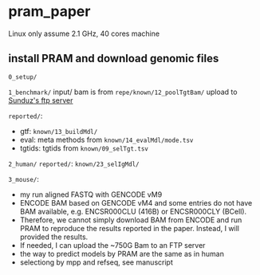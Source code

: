 # pram_paper

Linux only
assume 2.1 GHz, 40 cores machine

## install PRAM and download genomic files
`0_setup/`

`1_benchmark/`
  input/ bam is from `repe/known/12_poolTgtBam/`
  upload to [Sunduz's ftp server](ftp://ftp.cs.wisc.edu/pub/users/kelesgroup/pliu/pram_paper/known/12_poolTgtBam/)

  `reported/`: 
  - gtf:  `known/13_buildMdl/`
  - eval: meta methods from `known/14_evalMdl/mode.tsv`
  - tgtids: tgtids from `known/09_selTgt.tsv`

`2_human/`
  `reported/`: `known/23_selIgMdl/`

`3_mouse/`:
- my run aligned FASTQ with GENCODE vM9
- ENCODE BAM based on GENCODE vM4 and some entries do not have BAM available, 
  e.g.  ENCSR000CLU (416B) or ENCSR000CLY (BCell).
- Therefore, we cannot simply download BAM from ENCODE and run PRAM to reproduce
  the results reported in the paper.  Instead, I will provided the results.
- If needed, I can upload the ~750G Bam to an FTP server 
- the way to predict models by PRAM are the same as in human
- selectiong by mpp and refseq, see manuscript
<!--
reported/ is from gata/86_4paper/
-->
   
